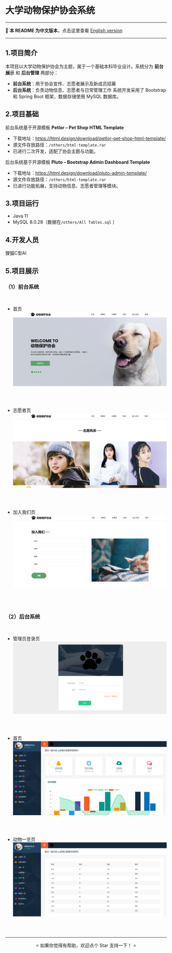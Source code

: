 # 大学动物保护协会系统

---

📖 **本 README 为中文版本**，点击这里查看 [English version](./README_EN.md)  

---

## 1.项目简介
本项目以大学动物保护协会为主题，属于一个基础本科毕业设计。系统分为 **前台展示** 和 **后台管理** 两部分：
- **前台系统**：用于协会宣传、志愿者展示及新成员招募 
- **后台系统**：负责动物信息、志愿者与日常管理工作
系统开发采用了 Bootstrap 和 Spring Boot 框架，数据存储使用 MySQL 数据库。

## 2.项目基础
前台系统基于开源模板 **Petlor – Pet Shop HTML Template**  
  - 下载地址：https://html.design/download/petlor-pet-shop-html-template/  
  - 源文件存放路径：`/others/html-template.rar`  
  - 已进行二次开发，适配了协会主题与功能。  

后台系统基于开源模板 **Pluto – Bootstrap Admin Dashboard Template**  
  - 下载地址：https://html.design/download/pluto-admin-template/  
  - 源文件存放路径：`/others/html-template.rar`  
  - 已进行功能拓展，支持动物信息、志愿者管理等模块。 

## 3.项目运行
- Java 11
- MySQL 8.0.28（数据在`/others/All Tables.sql` ）

## 4.开发人员
狸猫C型AI

## 5.项目展示
### （1）前台系统
<br>

- 首页
<img src="/show1.png"/><br>
<br>
<br>

- 志愿者页
<img src="/show2.png"/><br>
<br>
<br>

- 加入我们页
<img src="/show3.png"/><br>
<br>
<br>

### （2）后台系统
<br>

- 管理员登录页
<img src="/show4.png"/><br>
<br>
<br>

- 首页
<img src="/show5.png"/><br>
<br>
<br>

- 动物一览页
<img src="/show6.png"/><br>
<br>
<br>

---

<p align="center">⭐️ 如果你觉得有帮助，欢迎点个 Star 支持一下！ ⭐️</p>
